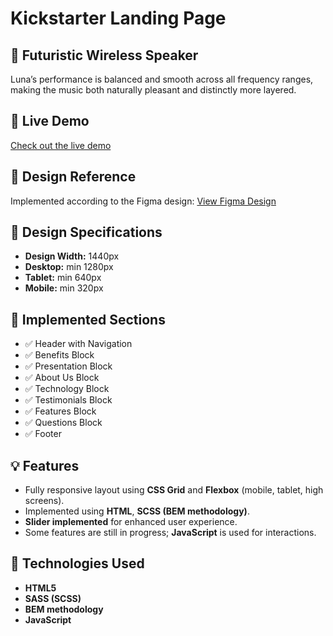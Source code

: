 # Kickstarter Landing Page

## 🚀 Futuristic Wireless Speaker
Luna’s performance is balanced and smooth across all frequency ranges, making the music both naturally pleasant and distinctly more layered.

## 🔗 Live Demo
[Check out the live demo](https://anna-agerone.github.io/kickstarter-landing/)

## 🎨 Design Reference
Implemented according to the Figma design:
[View Figma Design](https://www.figma.com/file/Ujp7bCFuvuJlkn8TSbQPSZ/%E2%84%9611-(kickstarter)?node-id=19655%3A33)

## 📏 Design Specifications
- **Design Width:** 1440px
- **Desktop:** min 1280px
- **Tablet:** min 640px
- **Mobile:** min 320px

## 📌 Implemented Sections
- ✅ Header with Navigation
- ✅ Benefits Block
- ✅ Presentation Block
- ✅ About Us Block
- ✅ Technology Block
- ✅ Testimonials Block
- ✅ Features Block
- ✅ Questions Block
- ✅ Footer

## 💡 Features
- Fully responsive layout using **CSS Grid** and **Flexbox** (mobile, tablet, high screens).
- Implemented using **HTML**, **SCSS (BEM methodology)**.
- **Slider implemented** for enhanced user experience.
- Some features are still in progress; **JavaScript** is used for interactions.

## 📂 Technologies Used
- **HTML5**
- **SASS (SCSS)**
- **BEM methodology**
- **JavaScript**
